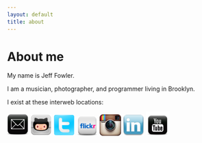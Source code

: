 ```yaml
---
layout: default 
title: about 
---
```


About me
========


My name is Jeff Fowler.

I am a musician, photographer, and programmer living in Brooklyn.

I exist at these interweb locations:


<a href="mailto:jeffowler@gmail.com?Subject=Hello" target='_blank'><img src='/images/email.png' width='50'></a>
<a href="https://github.com/urthbound" target='_blank'><img src='/images/github.png' width='50'></a>
<a href="https://twitter.com/jeffowler" target='_blank'><img src='/images/twitter.png' width='50'></a>
<a href="http://www.flickr.com/photos/monkeywithamirror/" target='_blank'><img src='/images/flickr.png' width='50'></a>
<a href="http://instagram.com/jeffowler" target='_blank'><img src='/images/instagram.png' width='50'></a>
<a href="http://www.linkedin.com/pub/jeff-fowler/58/154/ab9" style="text-decoration:none;" target='_blank'><img src='/images/linkedin.png' width='50'></a>
<a href="http://www.youtube.com/jeffowler" style="text-decoration:none;" target='_blank'><img src='/images/youtube.png' width='55'></a>
